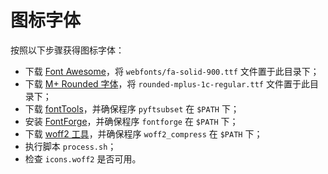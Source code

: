 # 图标字体

按照以下步骤获得图标字体：
- 下载 [Font Awesome](https://fontawesome.com/)，将 `webfonts/fa-solid-900.ttf` 文件置于此目录下；
- 下载 [M+ Rounded 字体](http://jikasei.me/font/rounded-mplus/about.html)，将 `rounded-mplus-1c-regular.ttf` 文件置于此目录下；
- 下载 [fontTools](https://github.com/fonttools/fonttools)，并确保程序 `pyftsubset` 在 `$PATH` 下；
- 安装 [FontForge](https://fontforge.org/)，并确保程序 `fontforge` 在 `$PATH` 下；
- 下载 [woff2 工具](https://github.com/google/woff2)，并确保程序 `woff2_compress` 在 `$PATH` 下；
- 执行脚本 `process.sh`；
- 检查 `icons.woff2` 是否可用。
